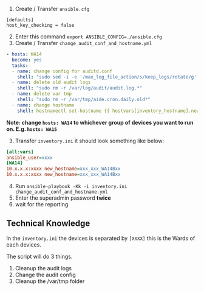 1. Create / Transfer `ansible.cfg`
```
[defaults]
host_key_checking = false
```
2. Enter this command
`export ANSIBLE_CONFIG=./ansible.cfg`
3. Create / Transfer `change_audit_conf_and_hostname.yml`
```yml
- hosts: WA14
  become: yes
  tasks:
  - name: change config for auditd.conf
    shell: "sudo sed -i -e '/max_log_file_action/s/keep_logs/rotate/g' -e '/space_left_action/s/email/syslog/g' -e '/admin_space_left_action/s/halt/syslog/g' /etc/audit/auditd.conf"
  - name: delete old audit logs
    shell: "sudo rm -r /var/log/audit/audit.log.*"
  - name: delete var tmp
    shell: "sudo rm -r /var/tmp/aide.cron.daily.old*"
  - name: change hostname
    shell: hostnamectl set-hostname {{ hostvars[inventory_hostname].new_hostname }}
```
**Note: change `hosts: WA14` to whichever group of devices you want to run on. E.g. `hosts: WA15`**

3. Transfer `inventory.ini` it should look something like below:
```ini
[all:vars]
ansible_user=xxxx
[WA14]
10.x.x.x:xxxx new_hostname=xxx_xxx_WA14Bxx
10.x.x.x:xxxx new_hostname=xxx_xxx_WA14Bxx
```
4. Run `ansible-playbook -Kk -i inventory.ini change_audit_conf_and_hostname.yml`
5. Enter the superadmin password **twice**
6. wait for the reporting

## Technical Knowledge
In the `inventory.ini` the devices is separated by `[XXXX]` this is the Wards of each devices.

The script will do 3 things.
1. Cleanup the audit logs
2. Change the audit config
3. Cleanup the /var/tmp folder 